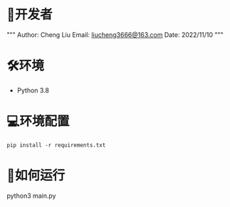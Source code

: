 # 📝开发者
"""
Author: Cheng Liu
Email: liucheng3666@163.com
Date: 2022/11/10
"""

# 🛠️环境
- Python 3.8

# 💻环境配置

```shell
pip install -r requirements.txt
```

# 🏃如何运行

python3 main.py
